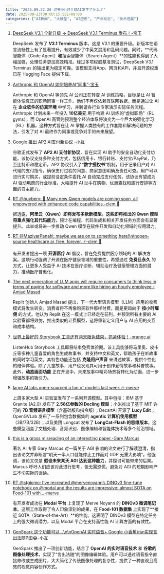 ```yaml
---
title: "2025.09.22.20 过去4小时全球AI发生了什么？"
date: 2025-09-23T00:00:15.581+08:00
categories: ["AI新闻", "大模型", "AI应用", "产业动态", "技术进展"]
---
```


1.  [DeepSeek V3.1 全新升级 → DeepSeek V3.1 Terminus 发布！-宝玉](https://x.com/dotey/status/1970138894222942502)

    DeepSeek 发布了 **V3.1 Terminus** 版本，这是 V3.1 的重要升级。新版本在语言流畅性上有了显著提升，有效减少了中英文混用和乱码问题。同时，**代码智能体（Code Agent）**和**搜索智能体（Search Agent）**的性能也得到了大幅加强，处理任务更加高效精准。经过多项权威基准测试，DeepSeek V3.1 Terminus 的输出更为稳定可靠。该模型支持App、网页和API，并且开源权重已在 Hugging Face 提供下载。

2.  [Anthropic 和 OpenAI 如何培养AI“同事”-宝玉](https://x.com/dotey/status/1970128168754336127)

    Anthropic 和 OpenAI 等领先 AI 公司正在转变 AI 训练策略，目标是让 AI 智能体像真正的职场同事一样工作。他们不再仅依赖互联网数据，而是通过让 AI 在 **企业软件的仿真环境** 中学习，并聘请各行业专家演示实际任务流程。Anthropic 计划未来一年投入 **10亿美元** 用于构建 AI 训练的“虚拟职场”（RL gyms），而 OpenAI 高管则预测整个经济体系将演变为一个巨大的强化学习（RL）机器。这种方式旨在让 AI 掌握人类独有的工作套路和解决问题的方法，引发了对 AI 最终作为同事或竞争对手的未来展望。

3.  [Google 推出 AP2 AI支付新协议 -小互](https://x.com/imxiaohu/status/1970126887524630941)

    谷歌正式发布了 **AP2 AI 支付新协议**，旨在实现 AI 助手的安全自动化支付功能。该协议支持多种支付方式，包括信用卡、银行转账、支付宝/PayPal，乃至比特币和稳定币。AP2 协议引入了“**数字授权书**”机制，用于记录用户对 AI 代理的支付指令，确保支付过程的同意、商家意图明确及责任可查。用户可以进行实时购买，或提前设定条件委托 AI 自动完成支付任务。该协议有望成为 AI 驱动电商的行业标准，大幅提升 AI 助手在购物、优惠查找和旅行安排等方面的自主能力。

4.  [RT @huybery: 🥸 Many new Qwen models are coming soon, all empowered with enhanced code capabilities.-clem 🤗](https://x.com/ClementDelangue/status/1970143468988055570)

    据透露，**阿里云（Qwen）**即将发布多款新模型。这些即将推出的 **Qwen 模型** 将重点强化其**代码能力**，预计在编程、代码生成和相关开发任务方面会有显著提升。此举或将进一步推动 Qwen 模型在软件开发和自动化领域的应用潜力。

5.  [RT @MaziyarPanahi: maybe we are on to something here!\n\nopen-source healthcare ai, free. forever. ⚡️-clem 🤗](https://x.com/ClementDelangue/status/1970143448796668073)

    有开发者提出一项 **开源医疗 AI** 倡议，旨在免费提供医疗领域的 AI 解决方案。这项行动强调了开源在医疗健康领域的重要性，希望通过 **免费且永久** 的方式，让更多人受益于 AI 技术在医疗诊断、辅助治疗及健康管理方面的潜力，推动医疗普惠化。

6.  [The next generation of LLM apps will require consumers to think less in terms of paying for software and more like hiring an hourly employee.-Amjad Masad](https://x.com/amasad/status/1970140220847993231)

    Replit 创始人 Amjad Masad 提出，下一代大型语言模型（LLM）应用的收费模式将发生转变。消费者将不再像购买软件那样付费，而是更趋向于 **按小时雇佣** 的方式。他认为 Replit 在这一模式上已经走在前列，并预测所有主要的 AI 实验室都将效仿，推出类似的计费模型，这将重新定义用户与 AI 应用的交互和成本结构。

7.  [世界上最好的 Storybook 工具还有两天限免结束，抓紧体验！-orange.ai](https://x.com/oran_ge/status/1970128857773863033)

    ListenHub Storybook 工具即将结束免费体验期。该工具能够将马里奥、皮卡丘等多种儿童喜爱的角色生成故事书，并支持中文和英文，帮助孩子在听故事的同时学习英文。其特色功能还包括 **克隆用户声音** 来讲述故事，提供个性化的陪伴体验。除了儿童故事，用户也发现其可用于创作爱情故事和科普故事。此外，**动态画面功能** 正在开发中，未来故事中精彩场景将转化为动画，进一步增强故事的吸引力。

8.  [large AI labs open-sourced a ton of models last week 🔥-merve](https://x.com/mervenoyann/status/1970122632860217498)

    上周多家大型 AI 实验室发布了一系列开源模型。其中包括：IBM 基于 Granite (A2.0) 发布了 **2.58亿参数的 Docling 模型**；小米推出了基于 MIT 许可的 **7B 音频语言模型**（含基础版和指令版）；DecartAI 开源了 **Lucy Edit**；OpenGVLab 发布了一系列包含数据集的 **agentic 计算机使用模型**（3B/7B/32B）；以及美团 Longcat 发布了 **LongCat-Flash 的思维版本**。这些模型涵盖了文档处理、音频识别、图像编辑和智能体技术等多个前沿领域。

9.  [this is a gross misreading of an interesting paper.-Gary Marcus](https://x.com/GaryMarcus/status/1970110708122824837)

    著名 AI 专家 Gary Marcus 对一篇关于 AGI 影响的论文进行了解读澄清，指出该论文并非断言“明天一半人口就能停止工作而对 GDP 无重大影响”。他强调，该论文仅是 **假设未来某天 AGI 达到这种能力**，并探讨可能带来的后果。Marcus 呼吁人们应该对此进行思考，但无需恐慌，避免对 AGI 的短期影响产生不切实际的误读。

10. [RT @stgiomo: I’ve recreated @mervenoyann’s DINOv3 fine-tune notebook on @modal and the results are impressive: almost SOTA on Food-101 with…-merve](https://x.com/mervenoyann/status/1970103692566352227)

    有开发者成功在 **Modal 平台** 上复现了 Merve Noyann 的 **DINOv3 微调笔记本**。这项工作取得了令人印象深刻的成果，在 **Food-101 数据集** 上实现了**接近 SOTA（State-of-the-Art）**的性能。这表明了 DINOv3 模型在特定任务上的强大微调潜力，以及 Modal 平台在支持高性能 AI 计算方面的有效性。

11. [GenSpark 这个功能可以...\n\nOpenAI 实时语音+ Google 小香蕉\n\n实现言出法随P图😂-小互](https://x.com/imxiaohu/status/1970102924748759179)

    GenSpark 推出了一项创新功能，结合了 **OpenAI 的实时语音技术** 和 **谷歌的图像处理技术**，实现了“言出法随”的图像编辑体验。用户可以通过语音指令直接修改或生成图片，大大简化了传统图像处理的复杂性，提供了一种直观且高效的视觉内容创作方式。
